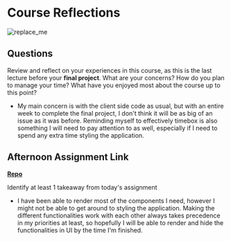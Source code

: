 # Course Reflections

![replace_me](https://codeworks.blob.core.windows.net/public/assets/img/illustrations/placeholder.svg)

## Questions

Review and reflect on your experiences in this course, as this is the last lecture before your **final project**. What are your concerns? How do you plan to manage your time? What have you enjoyed most about the course up to this point?

- My main concern is with the client side code as usual, but with an entire week to complete the final project, I don't think it will be as big of an issue as it was before. Reminding myself to effectively timebox is also something I will need to pay attention to as well, especially if I need to spend any extra time styling the application.

## Afternoon Assignment Link

**[Repo](https://github.com/doctorgrant99/<ASSIGNMENT_REPO>)**

Identify at least 1 takeaway from today's assignment

- I have been able to render most of the components I need, however I might not be able to get around to styling the application. Making the different functionalities work with each other always takes precedence in my priorities at least, so hopefully I will be able to render and hide the functionalities in UI by the time I'm finished.

